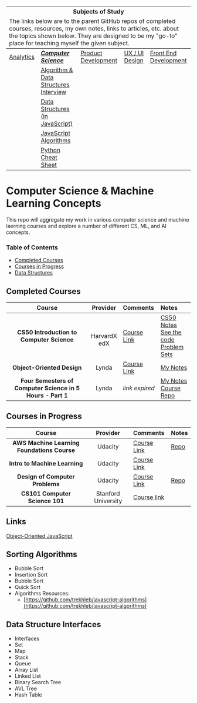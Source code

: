 <table>
	<thead>
		<tr>
			<th colspan="5" style="text-align: center;"><strong>Subjects of Study</strong></th>
		</tr>
		<tr>
			<td colspan="5">The links below are to the parent GitHub repos of completed courses, resources, my own notes, links to articles, etc. about the topics shown below. They are designed to be my "go-to" place for teaching myself the given subject.</td>
		</tr>
	</thead>
	<tbody>
		<tr>
			<td><a href="https://github.com/coolinmc6/analytics">Analytics</a></td>
			<td><strong><em><a href="https://github.com/coolinmc6/CS-concepts">Computer Science</a></em></strong></td>
			<td><a href="https://github.com/coolinmc6/design-ux-ui#product-design--development">Product Development</a></td>
			<td><a href="https://github.com/coolinmc6/design-ux-ui">UX / UI Design</a></td>
			<td><a href="https://github.com/coolinmc6/front-end-dev">Front End Development</a></td>
		</tr>
		<tr>
			<td></td>
			<td><a href="https://github.com/coolinmc6/CS-concepts/blob/master/algorithm-data-structures-interview.md">Algorithm & Data Structures Interview</a></td>
			<td></td>
			<td></td>
			<td></td>
		</tr>
		<tr>
		  <td></td>
		  <td><a href="https://github.com/coolinmc6/CS-concepts/blob/master/data-structures.md">Data Structures (in JavaScript)</a></td>
		  <td></td>
		  <td></td>
		  <td></td>
		</tr>
		<tr>
			<td></td>
			<td><a href="https://github.com/coolinmc6/CS-concepts/blob/master/javascript-algorithms.md">JavaScript Algorithms</a></td>
			<td></td>
			<td></td>
			<td></td>
		</tr>
		<tr>
			<td></td>
			<td><a href="https://github.com/coolinmc6/CS-concepts/blob/master/cheat-sheets/python.md">Python Cheat Sheet</a></td>
			<td></td>
			<td></td>
			<td></td>
		</tr>		
	</tbody>
</table>

<a name="top"></a>

# Computer Science & Machine Learning Concepts

This repo will aggregate my work in various computer science and machine laerning
courses and explore a number of different CS, ML, and AI concepts.


### Table of Contents

- [Completed Courses](https://github.com/coolinmc6/CS-concepts#completed-courses)
- [Courses in Progress](https://github.com/coolinmc6/CS-concepts#courses-in-progress)
- [Data Structures](https://github.com/coolinmc6/CS-concepts/blob/master/data-structures.md)

## Completed Courses

| Course | Provider | Comments | Notes |
|:---:|:---:|:---|:---|
| **CS50 Introduction to Computer Science** | <br>HarvardX<br>edX | [Course Link](https://courses.edx.org/courses/course-v1:HarvardX+CS50+X/course/) |[CS50 Notes](https://github.com/coolinmc6/CS-concepts/blob/master/CS50-Intro-to-CS/CS50-Notes.md) <br> [See the code](https://github.com/coolinmc6/CS-concepts/tree/master/CS50-Intro-to-CS) <br> [Problem Sets](https://github.com/coolinmc6/CS-concepts/blob/master/CS50-Intro-to-CS/CS50-Notes.md#homework)|
|**Object-Oriented Design**|Lynda|[Course Link](https://www.lynda.com/Java-tutorials/Foundations-Programming-Object-Oriented-Design/96949-2.html)|[My Notes](https://github.com/coolinmc6/CS-concepts/blob/master/OO-design.md)|
|**Four Semesters of Computer Science in 5 Hours - Part 1**|Lynda|*link expired*|[My Notes](https://github.com/coolinmc6/CS-in-four)<br>[Course Repo](http://btholt.github.io/four-semesters-of-cs/)|

## Courses in Progress

| Course | Provider | Comments | Notes |
|:---:|:---:|:---|:---|
|**AWS Machine Learning Foundations Course**|Udacity|[Course Link](https://www.udacity.com/course/aws-machine-learning-foundations--ud090)|[Repo](https://github.com/coolinmc6/udacity-001-aws-ml-foundations)|
|**Intro to Machine Learning**|Udacity|[Course Link](https://www.udacity.com/course/intro-to-machine-learning--ud120)| |
| **Design of Computer Problems**|Udacity|[Course Link](https://www.udacity.com/course/design-of-computer-programs--cs212)| [Repo](https://github.com/coolinmc6/design-of-computer-programs) |
| **CS101 Computer Science 101**|Stanford University|[Course link](https://lagunita.stanford.edu/courses/Engineering/CS101/Summer2014/info)| |


## Links

[Object-Oriented JavaScript](https://github.com/coolinmc6/CS-concepts/blob/master/OO-javascript.md)

## Sorting Algorithms
- Bubble Sort
- Insertion Sort
- Bubble Sort
- Quick Sort
- Algorithms Resources:
	+ [https://github.com/trekhleb/javascript-algorithms](https://github.com/trekhleb/javascript-algorithms)

## Data Structure Interfaces

- Interfaces
- Set
- Map
- Stack
- Queue
- Array List
- Linked List
- Binary Search Tree
- AVL Tree
- Hash Table